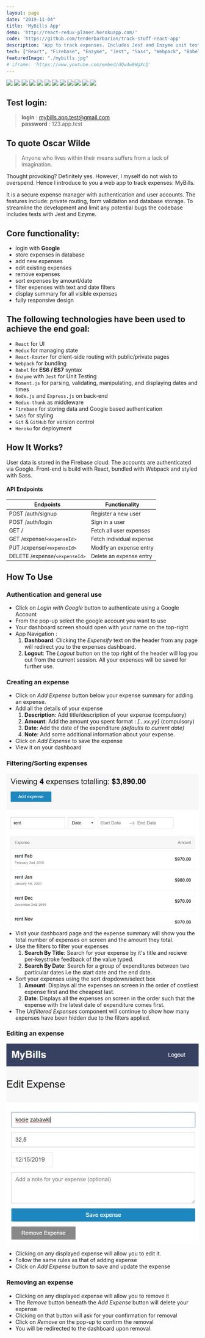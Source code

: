 ```yaml
---
layout: page
date: "2019-11-04"
title: 'MyBills App'
demo: 'http://react-redux-planer.herokuapp.com/'
code: 'https://github.com/tenderbarbarian/track-stuff-react-app'
description: 'App to track expenses. Includes Jest and Enzyme unit tests. Requires Google authentication to access.'
tech: ["React", "Firebase", "Enzyme", "Jest", "Sass", "Webpack", "Babel"]
featuredImage: "./mybills.jpg"
# iframe: 'https://www.youtube.com/embed/dQw4w9WgXcQ'
---
```


<p>
    <img src="https://img.shields.io/badge/framework-React-blue?style=flat&logo=react" />
    <img src="https://img.shields.io/badge/package--manager-Yarn-navy?style=flat&logo=yarn" />
    <img src="https://img.shields.io/badge/backend-NodeJS-bluegreen?style=flat" />
    <img src="https://img.shields.io/badge/module--bundler-Webpack-lightblue?style=flat&logo=webpack" />
    <img src="https://img.shields.io/badge/ES6&ES7-Babel-olive?style=flat&logo=babel" />
    <img src="https://img.shields.io/badge/testing-Enzyme-red?style=flat" />
    <img src="https://img.shields.io/badge/testing-Jest-green?style=flat&logo=Jest" />
    <img src="https://img.shields.io/badge/database-Firebase-yellow?style=flat&logo=Firebase" />
    <img src="https://img.shields.io/badge/authorisation-Google-blue?style=flat&logo=Google" />
    <img src="https://img.shields.io/badge/styling-Sass-pink?style=flat&logo=Sass" />
    <img src="https://img.shields.io/badge/deployment-Heroku-lightblue?style=flat&logo=Heroku" />
    <img src="https://img.shields.io/badge/versioning-Git-red?style=flat&logo=Git" />
</p>


## Test login:

>__login__ : mybills.app.test@gmail.com <br>
>__password__ : 123.app.test

## To quote Oscar Wilde

<!-- ![landingPageScreenshot](./mybills.jpg) -->
> Anyone who lives within their means
> suffers from a lack of imagination.

Thought provoking? Definitely yes. However, I myself do not wish to overspend. Hence I introduce to you a web app to track expenses: MyBills. 

It is a secure expense manager with authentication and user accounts. The features include: private routing, form validation and database storage. To streamline the development and limit any potential bugs  the codebase includes tests with Jest and Ezyme.

## Core functionality:
- login with __Google__
- store expenses in database
- add new expenses
- edit existing expenses
- remove expenses
- sort expenses by amount/date
- filter expenses with text and date filters
- display summary for all visible expenses
- fully responsive design

## The following technologies have been used to achieve the end goal:

- `React` for UI
- `Redux` for managing state
- `React-Router` for client-side routing with public/private pages
- `Webpack` for bundling
- `Babel` for __ES6 / ES7__ syntax
- `Enzyme` with `Jest` for Unit Testing
- `Moment.js` for parsing, validating, manipulating, and displaying dates and times
- `Node.js` and `Express.js` on back-end
- `Redux-thunk` as middleware
- `Firebase` for storing data and Google based authentication
- `SASS` for styling
- `Git` & `GitHub` for version control
- `Heroku` for deployment

## How It Works?

User data is stored in the Firebase cloud. The accounts are authenticated via Google. Front-end is build with React, bundled with Webpack and styled with Sass. 

#### API Endpoints
Endpoints | Functionality
------------ | -------------
POST /auth/signup | Register a new user
POST /auth/login | Sign in a user
GET / | Fetch all user expenses
GET /expense/`<expenseId>`| Fetch individual expense
PUT /expense/`<expenseId>` | Modify an expense entry
DELETE /expense/`<expenseId>` | Delete an expense entry

## How To Use

### Authentication and general use
- Click on *Login with Google* button to authenticate using a Google Account
- From the pop-up select the google account you want to use
- Your dashboard screen should open with your name on the top-right
- App Navigation :
    1. __Dashboard__: Clicking the *Expensify* text on the header from any page will redirect you to the expenses dashboard.
    2. __Logout__: The *Logout* button on the top right of the header will log you out from the current session. All your expenses will be saved for further use.

### Creating an expense
- Click on *Add Expense* button below your expense summary for adding an expense.
- Add all the details of your expense
    1. __Description__: Add title/description of your expense (compulsory)
    2. __Amount__: Add the amount you spent format : *[...xx.yy]* (compulsory)
    3. __Date__: Add the date of the expenditure *(defaults to current date)* 
    4. __Note__: Add some additional information about your expense.
- Click on *Add Expense* to save the expense
- View it on your dashboard

### Filtering/Sorting expenses
![filterMyBills](./filterMyBills.jpg)
- Visit your dashboard page and the expense summary will show you the total number of expenses on screen and the amount they total.
- Use the filters to filter your expenses
    1. __Search By Title__: Search for your expense by it's title and recieve per-keystroke feedback of the value typed.
    2. __Search By Date__: Search for a group of expenditures between two particular dates i.e the start date and the end date.
- Sort your expenses using the sort dropdown/select box
    1. __Amount__: Displays all the expenses on screen in the order of costliest expense first and the cheapest last.
    2. __Date__: Displays all the expenses on screen in the order such that the expense with the latest date of expenditure comes first.
- The *Unfiltered Expenses* component will continue to show how many expenses have been hidden due to the filters applied. 

### Editing an expense
![editScreenshot](./mybills3.jpg)
- Clicking on any displayed expense will allow you to edit it.
- Follow the same rules as that of adding expense
- Click on *Add Expense* button to save and update the expense

### Removing an expense
- Clicking on any displayed expense will allow you to remove it
- The *Remove* button beneath the *Add Expense* button will delete your expense
- Clicking on that button will ask for your confirmation for removal
- Click on *Remove* on the pop-up to confirm the removal
- You will be redirected to the dashboard upon removal.